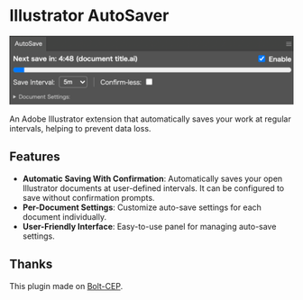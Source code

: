# Illustrator AutoSaver

![Illustrator AutoSaver Screenshot](./doc-assets/screenshot.png)

An Adobe Illustrator extension that automatically saves your work at regular intervals, helping to prevent data loss.

## Features

- **Automatic Saving With Confirmation**: Automatically saves your open Illustrator documents at user-defined intervals. It can be configured to save without confirmation prompts.
- **Per-Document Settings**: Customize auto-save settings for each document individually.
- **User-Friendly Interface**: Easy-to-use panel for managing auto-save settings.

## Thanks

This plugin made on [Bolt-CEP](https://github.com/hyperbrew/bolt-cep).
